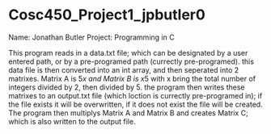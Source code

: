 Cosc450_Project1_jpbutler0
==========================
Name: Jonathan Butler
Project: Programming in C

This program reads in a data.txt file; which can be designated by a user entered path, or by a pre-programed path (currectly pre-programed). this data file is then converted into an int array, and then seperated into 2 matrixes. Matrix A is 5*x and Matrix B is x*5 with x bring the total number of integers divided by 2, then divided by 5. the program then writes these matrixes to an output.txt file (which loction is currectly pre-programed in); if the file exists it will be overwritten, if it does not exist the file will be created. The program then multiplys Matrix A and Matrix B and creates Matrix C; which is also written to the output file.
